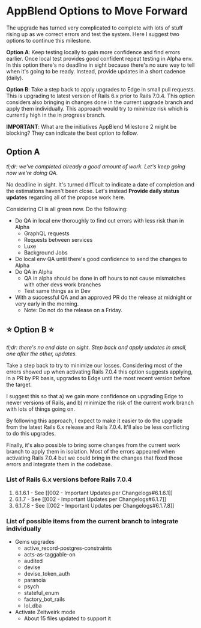 # AppBlend Options to Move Forward

The upgrade has turned very complicated to complete with lots of stuff rising up as we correct errors and test the system. Here I suggest two options to continue this milestone.

**Option A**: Keep testing locally to gain more confidence and find errors earlier. Once local test provides good confident repeat testing in Alpha env. In this option there's no deadline in sight because there's no sure way to tell when it's going to be ready. Instead, provide updates in a short cadence (daily).

**Option B**: Take a step back to apply upgrades to Edge in small pull requests. This is upgrading to latest version of Rails 6.x prior to Rails 7.0.4. This option considers also bringing in changes done in the current upgrade branch and apply them individually. This approach would try to minimize risk which is currently high in the in progress branch.

**IMPORTANT**: What are the initiatives AppBlend Milestone 2 might be blocking? They can indicate the best option to follow.

## Option A

*tl;dr: we've completed already a good amount of work. Let's keep going now we're doing QA.*

No deadline in sight. It's turned difficult to indicate a date of completion and the estimations haven't been close. Let's instead **Provide daily status updates** regarding all of the propose work here.

Considering CI is all green now. Do the following:

- Do QA in local env thoroughly to find out errors with less risk than in Alpha
	- GraphQL requests
	- Requests between services
	- Luxe
	- Background Jobs
- Do local env QA until there's good confidence to send the changes to Alpha
- Do QA in Alpha
	- QA in alpha should be done in off hours to not cause mismatches with other devs work branches
	- Test same things as in Dev
- With a successful QA and an approved PR do the release at midnight or very early in the morning.
	- Note: Do not do the release on a Friday.

## ⭐️ Option B ⭐️

*tl;dr: there's no end date on sight. Step back and apply updates in small, one after the other, updates.*

Take a step back to try to minimize our losses. Considering most of the errors showed up when activating Rails 7.0.4 this option suggests applying, in a PR by PR basis, upgrades to Edge until the most recent version before the target.

I suggest this so that a) we gain more confidence on upgrading Edge to newer versions of Rails, and b) minimize the risk of the current work branch with lots of things going on.

By following this approach, I expect to make it easier to do the upgrade from the latest Rails 6.x release and Rails 7.0.4. It'll also be less conflicting to do this upgrades.

Finally, it's also possible to bring some changes from the current work branch to apply them in isolation. Most of the errors appeared when activating Rails 7.0.4 but we could bring in the changes that fixed those errors and integrate them in the codebase.

### List of Rails 6.x versions before Rails 7.0.4

1. 6.1.6.1 - See [[002 - Important Updates per Changelogs#6.1.6.1]]
2. 6.1.7 - See [[002 - Important Updates per Changelogs#6.1.7]]
3. 6.1.7.8 - See [[002 - Important Updates per Changelogs#6.1.7.8]]

### List of possible items from the current branch to integrate individually

- Gems upgrades
	- active_record-postgres-constraints
	- acts-as-taggable-on
	- audited
	- devise
	- devise_token_auth
	- paranoia
	- psych
	- stateful_enum
	- factory_bot_rails
	- lol_dba
- Activate Zeitweirk mode
	- About 15 files updated to support it
